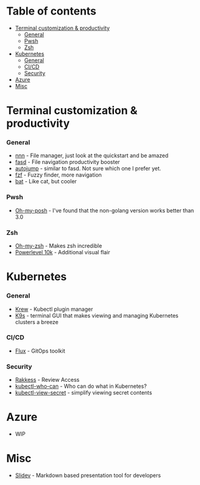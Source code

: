 Table of contents
=================

- [Terminal customization & productivity](#terminal-customization--productivity)
    + [General](#general)
    + [Pwsh](#pwsh)
    + [Zsh](#zsh)
- [Kubernetes](#kubernetes)
    + [General](#general-1)
    + [CI/CD](#cicd)
    + [Security](#security)
- [Azure](#azure)
- [Misc](#misc)

# Terminal customization & productivity

### General
- [nnn](https://github.com/jarun/nnn) - File manager, just look at the quickstart and be amazed
- [fasd](https://github.com/clvv/fasd) - File navigation productivity booster
- [autojump](https://github.com/wting/autojump) - similar to fasd. Not sure which one I prefer yet.
- [fzf](https://github.com/junegunn/fzf) - Fuzzy finder, more navigation
- [bat](https://github.com/sharkdp/bat) - Like cat, but cooler

### Pwsh
- [Oh-my-posh](https://ohmyposh.dev/) - I've found that the non-golang version works better than 3.0

### Zsh
- [Oh-my-zsh](https://github.com/ohmyzsh/ohmyzsh) - Makes zsh incredible
- [Powerlevel 10k](https://github.com/romkatv/powerlevel10k) - Additional visual flair

# Kubernetes

### General
- [Krew](https://krew.sigs.k8s.io/) - Kubectl plugin manager
- [K9s](https://github.com/derailed/k9s) - terminal GUI that makes viewing and managing Kubernetes clusters a breeze

### CI/CD
- [Flux](https://github.com/fluxcd/flux2) - GitOps toolkit

### Security
- [Rakkess](https://github.com/corneliusweig/rakkess) - Review Access
- [kubectl-who-can](https://github.com/aquasecurity/kubectl-who-can) - Who can do what in Kubernetes?
- [kubectl-view-secret](https://github.com/elsesiy/kubectl-view-secret) - simplify viewing secret contents

# Azure
- WIP

# Misc
- [Slidev](https://github.com/slidevjs/slidev) - Markdown based presentation tool for developers
